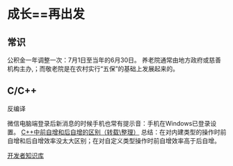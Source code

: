 # 成长==再出发

## 常识
公积金一年调整一次：7月1日至当年的6月30日。
养老院通常由地方政府或慈善机构主办,；而敬老院是在农村实行“五保”的基础上发展起来的。

## C/C++











反编译











微信电脑端登录后新消息的时候手机也常有提示音：手机在Windows已登录设置。
[C++中前自增和后自增的区别（转载\整理）](https://www.cnblogs.com/xhj-records/archive/2013/05/28/3103391.html)
总结：在对内建类型的操作时前自增和后自增效率没太大区别；在对自定义类型操作时前自增效率高于后自增。












[开发者知识库](https://www.itdaan.com/index.html)












